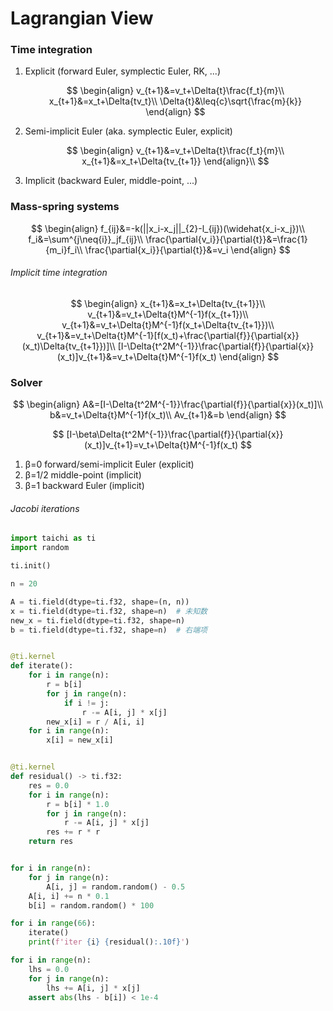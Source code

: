# Lagrangian View

### Time integration

1. Explicit (forward Euler, symplectic Euler, RK, ...)
   
   $$
   \begin{align}
   v_{t+1}&=v_t+\Delta{t}\frac{f_t}{m}\\
   x_{t+1}&=x_t+\Delta{tv_t}\\
   \Delta{t}&\leq{c}\sqrt{\frac{m}{k}}
   \end{align}
   $$

2. Semi-implicit Euler (aka. symplectic Euler, explicit)
   
   $$
   \begin{align}
   v_{t+1}&=v_t+\Delta{t}\frac{f_t}{m}\\
   x_{t+1}&=x_t+\Delta{tv_{t+1}}
   \end{align}\\
   $$

3. Implicit (backward Euler, middle-point, ...)

### Mass-spring systems

$$
\begin{align}
f_{ij}&=-k(||x_i-x_j||_{2}-l_{ij})(\widehat{x_i-x_j})\\
f_i&=\sum^{j\neq{i}}_jf_{ij}\\
\frac{\partial{v_i}}{\partial{t}}&=\frac{1}{m_i}f_i\\
\frac{\partial{x_i}}{\partial{t}}&=v_i
\end{align}
$$

###### Implicit time integration

$$
\begin{align}
x_{t+1}&=x_t+\Delta{tv_{t+1}}\\
v_{t+1}&=v_t+\Delta{t}M^{-1}f(x_{t+1})\\
v_{t+1}&=v_t+\Delta{t}M^{-1}f(x_t+\Delta{tv_{t+1}})\\
v_{t+1}&=v_t+\Delta{t}M^{-1}[f(x_t)+\frac{\partial{f}}{\partial{x}}(x_t)\Delta{tv_{t+1}})]\\
[I-\Delta{t^2M^{-1}}\frac{\partial{f}}{\partial{x}}(x_t)]v_{t+1}&=v_t+\Delta{t}M^{-1}f(x_t)
\end{align}
$$

### Solver

$$
\begin{align}
A&=[I-\Delta{t^2M^{-1}}\frac{\partial{f}}{\partial{x}}(x_t)]\\
b&=v_t+\Delta{t}M^{-1}f(x_t)\\
Av_{t+1}&=b
\end{align}
$$

$$
[I-\beta\Delta{t^2M^{-1}}\frac{\partial{f}}{\partial{x}}(x_t)]v_{t+1}=v_t+\Delta{t}M^{-1}f(x_t)
$$

1. β=0 forward/semi-implicit Euler (explicit)
2. β=1/2 middle-point (implicit)
3. β=1 backward Euler (implicit)

###### Jacobi iterations

```python
import taichi as ti
import random

ti.init()

n = 20

A = ti.field(dtype=ti.f32, shape=(n, n))
x = ti.field(dtype=ti.f32, shape=n)  # 未知数
new_x = ti.field(dtype=ti.f32, shape=n)
b = ti.field(dtype=ti.f32, shape=n)  # 右端项


@ti.kernel
def iterate():
    for i in range(n):
        r = b[i]
        for j in range(n):
            if i != j:
                r -= A[i, j] * x[j]
        new_x[i] = r / A[i, i]
    for i in range(n):
        x[i] = new_x[i]


@ti.kernel
def residual() -> ti.f32:
    res = 0.0
    for i in range(n):
        r = b[i] * 1.0
        for j in range(n):
            r -= A[i, j] * x[j]
        res += r * r
    return res


for i in range(n):
    for j in range(n):
        A[i, j] = random.random() - 0.5
    A[i, i] += n * 0.1
    b[i] = random.random() * 100

for i in range(66):
    iterate()
    print(f'iter {i} {residual():.10f}')

for i in range(n):
    lhs = 0.0
    for j in range(n):
        lhs += A[i, j] * x[j]
    assert abs(lhs - b[i]) < 1e-4
```
